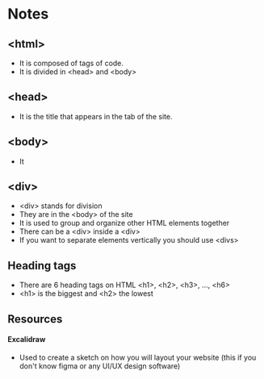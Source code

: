# Notes

## \<html>
- It is composed of tags of code. 
- It is divided in \<head> and \<body>

## \<head>
- It is the title that appears in the tab of the site.

## \<body>
- It 

## \<div>
- \<div> stands for division
- They are in the \<body> of the site
- It is used to group and organize other HTML elements together
- There can be a \<div> inside a \<div>
- If you want to separate elements vertically you should use \<divs>

## Heading tags
- There are 6 heading tags on HTML \<h1>, \<h2>, \<h3>, ..., \<h6>
- \<h1> is the biggest and \<h2> the lowest

## Resources
#### Excalidraw
- Used to create a sketch on how you will layout your website (this if you don't know figma or any UI/UX design software)